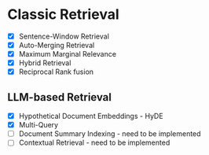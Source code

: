 
# Classic Retrieval

- [X] Sentence-Window Retrieval
- [X] Auto-Merging Retrieval
- [X] Maximum Marginal Relevance
- [X] Hybrid Retrieval
- [X] Reciprocal Rank fusion

## LLM-based Retrieval

- [X] Hypothetical Document Embeddings - HyDE
- [X] Multi-Query 
- [ ] Document Summary Indexing - need to be implemented
- [ ] Contextual Retrieval - need to be implemented